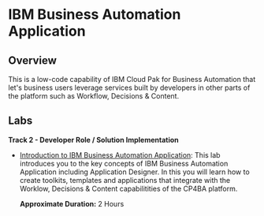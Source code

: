 # IBM Business Automation Application

## Overview

This is a low-code capability of IBM Cloud Pak for Business Automation that let's business users leverage services built by developers in other parts of the platform such as Workflow, Decisions & Content. 

## Labs

**Track 2 - Developer Role / Solution Implementation**

- <a href="Lab%20Guide%20-%20Introduction%20to%20IBM%20Business%20Automation%20Application.pdf" target="_blank">Introduction to IBM Business Automation Application</a>: This lab introduces you to the key concepts of IBM Business Automation Application including Application Designer. In this you will learn how to create toolkits, templates and applications that integrate with the Worklow, Decisions & Content capabilitities of the CP4BA platform.

  **Approximate Duration:** 2 Hours
